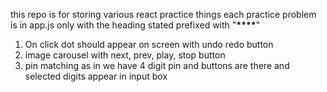 this repo is for storing various react practice things
each practice problem is in app.js only with the heading stated prefixed with "**\*\*\*\***"

1. On click dot should appear on screen with undo redo button
2. image carousel with next, prev, play, stop button
3. pin matching as in we have 4 digit pin and buttons are there and selected digits appear in input box

